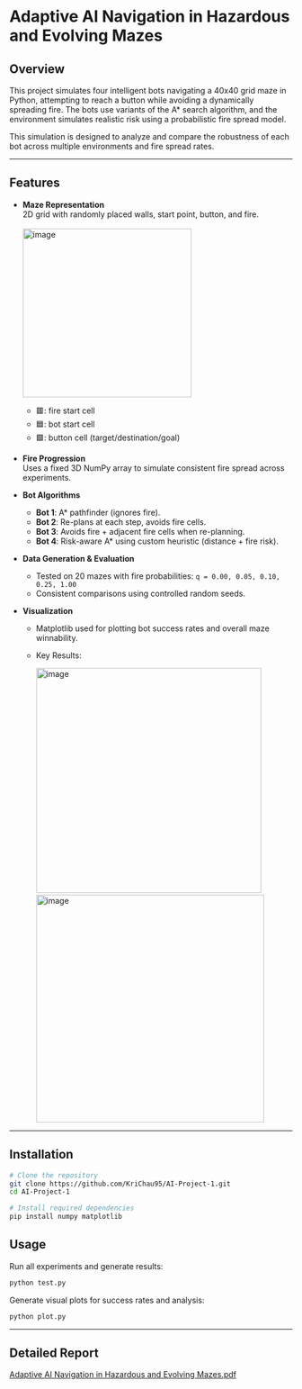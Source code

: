 # Adaptive AI Navigation in Hazardous and Evolving Mazes

## Overview

This project simulates four intelligent bots navigating a 40x40 grid maze in Python, attempting to reach a button while avoiding a dynamically spreading fire. The bots use variants of the A* search algorithm, and the environment simulates realistic risk using a probabilistic fire spread model.

This simulation is designed to analyze and compare the robustness of each bot across multiple environments and fire spread rates.

---

## Features

- **Maze Representation**  
  2D grid with randomly placed walls, start point, button, and fire. <br><br>
  <img width="300" height="300" alt="image" src="https://github.com/user-attachments/assets/eacf150d-825e-4b5c-a3b0-970126c697ad" />
  - 🟥: fire start cell
  - 🟦: bot start cell
  - 🟩: button cell (target/destination/goal)


- **Fire Progression**  
  Uses a fixed 3D NumPy array to simulate consistent fire spread across experiments.

- **Bot Algorithms**
  - **Bot 1**: A* pathfinder (ignores fire).
  - **Bot 2**: Re-plans at each step, avoids fire cells.
  - **Bot 3**: Avoids fire + adjacent fire cells when re-planning.
  - **Bot 4**: Risk-aware A* using custom heuristic (distance + fire risk).

- **Data Generation & Evaluation**
  - Tested on 20 mazes with fire probabilities: `q = 0.00, 0.05, 0.10, 0.25, 1.00`
  - Consistent comparisons using controlled random seeds.

- **Visualization**
  - Matplotlib used for plotting bot success rates and overall maze winnability.
  - Key Results:
 
    <img width="400" height="400" alt="image" src="https://github.com/user-attachments/assets/a92b91b6-a629-4bfd-af76-bbd4c90fc0c5" />
    &#8202; &#8202; &#8202; &#8202;
    <img width="405" height="405" alt="image" src="https://github.com/user-attachments/assets/b243d486-2af6-4361-ba7f-1129bc4cde06" />



---

## Installation

```bash
# Clone the repository
git clone https://github.com/KriChau95/AI-Project-1.git
cd AI-Project-1

# Install required dependencies
pip install numpy matplotlib
```

## Usage

Run all experiments and generate results:

```bash
python test.py
```

Generate visual plots for success rates and analysis:

```bash
python plot.py
```

---

## Detailed Report

[Adaptive AI Navigation in Hazardous and Evolving Mazes.pdf](https://github.com/user-attachments/files/21323038/Adaptive.AI.Navigation.in.Hazardous.and.Evolving.Mazes.pdf)

